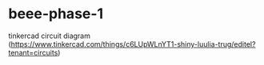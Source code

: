 # beee-phase-1
tinkercad circuit diagram (https://www.tinkercad.com/things/c6LUpWLnYT1-shiny-luulia-trug/editel?tenant=circuits)
